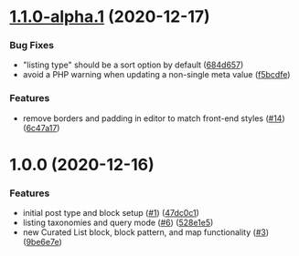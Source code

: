 # [1.1.0-alpha.1](https://github.com/Automattic/newspack-listings/compare/v1.0.0...v1.1.0-alpha.1) (2020-12-17)


### Bug Fixes

* "listing type" should be a sort option by default ([684d657](https://github.com/Automattic/newspack-listings/commit/684d65761e10febf7b2e08414aa9f162a3f9976d))
* avoid a PHP warning when updating a non-single meta value ([f5bcdfe](https://github.com/Automattic/newspack-listings/commit/f5bcdfe5fcfbb5718697c898cbcfa711df068156))


### Features

* remove borders and padding in editor to match front-end styles ([#14](https://github.com/Automattic/newspack-listings/issues/14)) ([6c47a17](https://github.com/Automattic/newspack-listings/commit/6c47a1760ea9429facb089f2be7bd71a91924cf0))

# 1.0.0 (2020-12-16)


### Features

* initial post type and block setup ([#1](https://github.com/Automattic/newspack-listings/issues/1)) ([47dc0c1](https://github.com/Automattic/newspack-listings/commit/47dc0c11cb8041117d5229e49ac14f49cee1b1ff))
* listing taxonomies and query mode ([#6](https://github.com/Automattic/newspack-listings/issues/6)) ([528e1e5](https://github.com/Automattic/newspack-listings/commit/528e1e5a25000c7746b62b88566803424879da14))
* new Curated List block, block pattern, and map functionality ([#3](https://github.com/Automattic/newspack-listings/issues/3)) ([9be6e7e](https://github.com/Automattic/newspack-listings/commit/9be6e7ebae9028407d67071e13857ab7827deff9))
